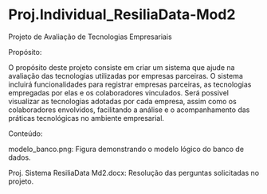 # Proj.Individual_ResiliaData-Mod2

Projeto de Avaliação de Tecnologias Empresariais

Propósito:

O propósito deste projeto consiste em criar um sistema que ajude na avaliação das tecnologias utilizadas por empresas parceiras. O sistema incluirá funcionalidades para registrar empresas parceiras, as tecnologias empregadas por elas e os colaboradores vinculados. Será possivel visualizar as tecnologias adotadas por cada empresa, assim como os colaboradores envolvidos, facilitando a análise e o acompanhamento das práticas tecnológicas no ambiente empresarial.


Conteúdo:

modelo_banco.png: Figura demonstrando o modelo lógico do banco de dados.

Proj. Sistema ResiliaData Md2.docx: Resolução das perguntas solicitadas no projeto.

